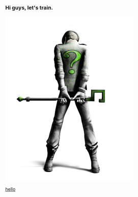 ### Hi guys, let's train.

<img src="/background.jpg" width="80%" />

[hello](https://www.google.com.br)

<!--
**DhieisonMS/DhieisonMS** is a ✨ _special_ ✨ repository because its `README.md` (this file) appears on your GitHub profile.
